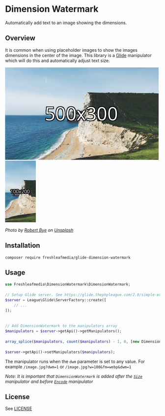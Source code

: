 # Dimension Watermark

Automatically add text to an image showing the dimensions.


## Overview

It is common when using placeholder images to show the images dimensions in the center of the image.
This library is a [Glide](https://github.com/thephpleague/glide) manipulator which will do this and automatically
adjust text size. 

![500x300](examples/500x300.jpg)
![100x200](examples/100x200.jpg)

*Photo by [Robert Bye](https://unsplash.com/es/@robertbye) on [Unsplash](https://unsplash.com/s/photos/dorset)*


## Installation

```
composer require freshleafmedia/glide-dimension-watermark
```


## Usage

```php
use Freshleafmedia\DimensionWatermark\DimensionWatermark;

// Setup Glide server. See https://glide.thephpleague.com/2.0/simple-example/
$server = League\Glide\ServerFactory::create([
    // ...
]);


// Add DimensionWatermark to the manipulators array
$manipulators = $server->getApi()->getManipulators();

array_splice($manipulators, count($manipulators) - 1, 0, [new DimensionWatermark()]);

$server->getApi()->setManipulators($manipulators);
```

The manipulator runs when the `dwm` parameter is set to any value. For example `/image.jpg?dwm=1` or `/image.jpg?w=100&fm=webp&dwm=1`

*Note: It is important that `DimensionWatermark` is added after the [`Size`](https://glide.thephpleague.com/2.0/api/size/) manipulator and before [`Encode`](https://glide.thephpleague.com/2.0/api/encode/) manipulator*


## License

See [LICENSE](LICENSE)
